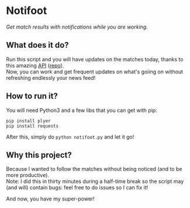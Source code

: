 # Notifoot
_Get match results with notifications while you are working._

## What does it do?
Run this script and you will have updates on the matches today, thanks to this amazing [API](https://worldcupjson.net) ([repo](https://github.com/estiens/world_cup_json)).  
Now, you can work and get frequent updates on what's goiing on without refreshing endlessly your news feed!

## How to run it?
You will need Python3 and a few libs that you can get with pip:
```
pip install plyer
pip install requests
```
After this, simply do `python notifoot.py` and let it go!

## Why this project?
Because I wanted to follow the matches without being noticed (and to be more productive).  
Note: I did this in thirty minutes during a half-time break so the script may (and will) contain bugs: feel free to do issues so I can fix it!  

And now, you have my super-power!
